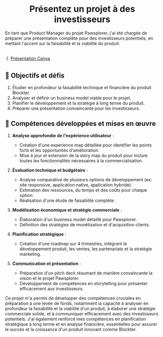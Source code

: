 <h1 align="center">Présentez un projet à des investisseurs</h1>
En tant que Product Manager du projet Pawsplorer, j'ai été chargée de préparer une présentation complète pour des investisseurs potentiels, en mettant l'accent sur la faisabilité et la viabilité du produit.<br><br>

🖇️ [Présentation Canva](https://www.canva.com/design/DAGag2oCzow/SDMDwNyA8BeeZX3TioR-Jw/view?utm_content=DAGag2oCzow&utm_campaign=designshare&utm_medium=link2&utm_source=uniquelinks&utlId=h508bc8c9ee)

## 🎯 Objectifs et défis

1. Étudier en profondeur la faisabilité technique et financière du produit Blockter.
2. Analyser et définir un business model viable pour le projet.
3. Planifier le développement et la stratégie à long terme du produit.
4. Préparer une présentation convaincante pour les investisseurs.

## 🚀 Compétences développées et mises en œuvre

1. **Analyse approfondie de l'expérience utilisateur** :
   - Création d'une experience map détaillée pour identifier les points forts et les opportunités d'amélioration.
   - Mise à jour et extension de la story map du produit pour inclure toutes les fonctionnalités nécessaires à la commercialisation.

2. **Évaluation technique et budgétaire** :
   - Analyse comparative de plusieurs options de développement (ex: site responsive, application native, application hybride).
   - Estimation des ressources, du temps et des coûts pour chaque option.
   - Réalisation d'une étude de faisabilité complète.

3. **Modélisation économique et stratégie commerciale** :
   - Élaboration d'un business model détaillé pour Pawsplorer.
   - Définition des stratégies de monétisation et d'acquisition clients.

4. **Planification stratégique** :
   - Création d'une roadmap sur 4 trimestres, intégrant le développement produit, les ventes, les partenariats et la stratégie marketing.

5. **Communication et présentation** :
   - Préparation d'un pitch deck résumant de manière convaincante la vision et le projet Pawsplorer.
   - Développement de compétences en storytelling pour présenter efficacement aux investisseurs.

Ce projet m'a permis de développer des compétences cruciales en préparation à une levée de fonds, notamment la capacité à analyser en profondeur la faisabilité et la viabilité d'un produit, à élaborer une stratégie commerciale solide, et à communiquer efficacement avec des investisseurs potentiels. J'ai également renforcé mes compétences en planification stratégique à long terme et en analyse financière, essentielles pour assurer le succès et la croissance d'un produit innovant comme Blockter.
